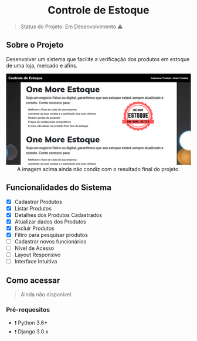<h1 align="center">Controle de Estoque</h1>

> Status do Projeto: Em Desenvolvimento :warning:

## Sobre o Projeto
Desenvolver um sistema que facilite a verificação dos produtos em estoque de uma loja, mercado e afins.

<p align="center">
	<img src="estoque/media/readme/exemplo.png">
	<span>A imagem acima ainda não condiz com o resultado final do projeto.</span>
</p>

## Funcionalidades do Sistema
- [x] Cadastrar Produtos
- [x] Listar Produtos
- [x] Detalhes dos Produtos Cadastrados
- [x] Atualizar dados dos Produtos
- [x] Excluir Produtos
- [x] Filtro para pesquisar produtos
- [ ] Cadastrar novos funcionários
- [ ] Nível de Acesso
- [ ] Layout Responsivo
- [ ] Interface Intuitiva

## Como acessar
> Ainda não disponível.

### Pré-requesitos
- :exclamation: Python 3.6+
- :exclamation: Django 3.0.x